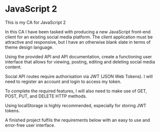 # JavaScript 2
This is my CA for JavaScript 2

In this CA I  have been tasked with producing a new JavaScript front-end client for an existing social media platform. The client application must be attractive and responsive, but I have an otherwise blank slate in terms of theme design language.

Using the provided API and API documentation, create a functioning user interface that allows for viewing, posting, editing and deleting social media content.

Social API routes require authorisation via JWT (JSON Web Tokens). I will need to register an account and login to access my token.

To complete the required features, I will also need to make use of GET, POST, PUT, and DELETE HTTP methods.

Using localStorage is highly recommended, especially for storing JWT tokens.

A finished project fulfils the requirements below with an easy to use and error-free user interface.

